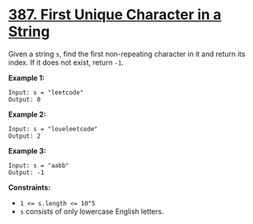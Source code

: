# [387. First Unique Character in a String](https://leetcode.com/problems/first-unique-character-in-a-string/)

Given a string `s`, find the first non-repeating character in it and return its index. If it does not exist, return `-1`.

**Example 1:** 

```
Input: s = "leetcode"
Output: 0
```

**Example 2:** 

```
Input: s = "loveleetcode"
Output: 2
```

**Example 3:** 

```
Input: s = "aabb"
Output: -1
```

**Constraints:** 

- `1 <= s.length <= 10^5`
- `s` consists of only lowercase English letters.
